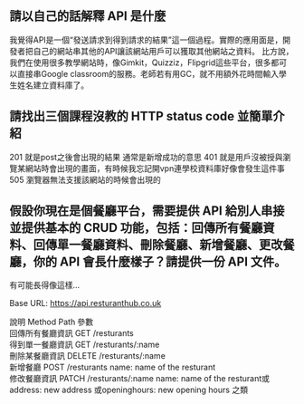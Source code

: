 ## 請以自己的話解釋 API 是什麼
我覺得API是一個“發送請求到得到請求的結果”這一個過程。實際的應用面是，開發者把自己的網站串其他的API讓該網站用戶可以獲取其他網站之資料。
比方說，我們在使用很多教學網站時，像Gimkit，Quizziz，Flipgrid這些平台，很多都可以直接串Google classroom的服務。老師若有用GC，就不用額外花時間輸入學生姓名建立資料庫了。


## 請找出三個課程沒教的 HTTP status code 並簡單介紹
201 就是post之後會出現的結果 通常是新增成功的意思
401 就是用戶沒被授與瀏覽某網站時會出現的畫面，有時候我忘記開vpn連學校資料庫好像會發生這件事
505 瀏覽器無法支援該網站的時候會出現的

## 假設你現在是個餐廳平台，需要提供 API 給別人串接並提供基本的 CRUD 功能，包括：回傳所有餐廳資料、回傳單一餐廳資料、刪除餐廳、新增餐廳、更改餐廳，你的 API 會長什麼樣子？請提供一份 API 文件。

有可能長得像這樣...

Base URL: https://api.resturanthub.co.uk


說明              Method         Path                 參數                          
回傳所有餐廳資訊     GET          /resturants    
得到單一餐廳資訊     GET          /resturants/:name        
刪除某餐廳資訊     DELETE         /resturants/:name    
新增餐廳           POST          /resturants          name: name of the resturant   
修改餐廳資訊       PATCH         /resturants/:name     name: name of the resturant或 address: new address 或openinghours: new opening hours 之類

